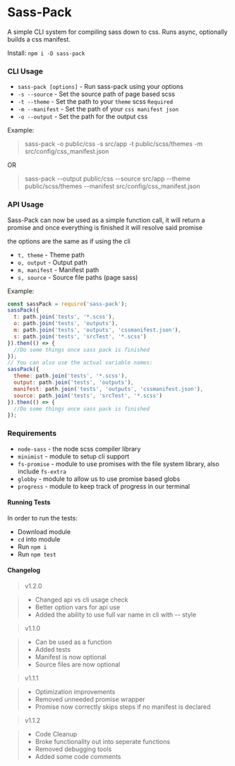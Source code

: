 # Sass-Pack

A simple CLI system for compiling sass down to css. Runs async, optionally builds a css manifest.

Install:
`npm i -D sass-pack`

### CLI Usage


 - `sass-pack [options]` - Run sass-pack using your options
 - `-s --source` - Set the source path of page based scss
 - `-t --theme` - Set the path to your `theme` scss `Required`
 - `-m --manifest`  - Set the path of your `css manifest json`
 - `-o --output` - Set the path for the output css

Example:
> sass-pack -o public/css -s src/app -t public/scss/themes -m src/config/css_manifest.json

OR

> sass-pack --output public/css --source src/app --theme public/scss/themes --manifest src/config/css_manifest.json

### API Usage

Sass-Pack can now be used as a simple function call, it will return a promise and once everything is finished it will resolve said promise

the options are the same as if using the cli

* `t, theme` - Theme path
* `o, output` - Output path
* `m, manifest` - Manifest path
* `s, source` - Source file paths (page sass)

Example:
```js
const sassPack = require('sass-pack');
sassPack({
  t: path.join('tests', '*.scss'),
  o: path.join('tests', 'outputs'),
  m: path.join('tests', 'outputs', 'cssmanifest.json'),
  s: path.join('tests', 'srcTest', '*.scss')
}).then(() => {
  //Do some things once sass pack is finished
});
// You can also use the actual variable names:
sassPack({
  theme: path.join('tests', '*.scss'),
  output: path.join('tests', 'outputs'),
  manifest: path.join('tests', 'outputs', 'cssmanifest.json'),
  source: path.join('tests', 'srcTest', '*.scss')
}).then(() => {
  //Do some things once sass pack is finished
});
```

### Requirements

 - `node-sass` - the node scss compiler library
 - `minimist` - module to setup cli support
 - `fs-promise` - module to use promises with the file system library, also include `fs-extra`
 - `globby` - module to allow us to use promise based globs
 - `progress` - module to keep track of progress in our terminal


#### Running Tests
In order to run the tests:

- Download module
- `cd` into module
- Run `npm i`
- Run `npm test`

#### Changelog

> v1.2.0

> * Changed api vs cli usage check
> * Better option vars for api use
> * Added the ability to use full var name in cli with -- style

> v1.1.0

> * Can be used as a function
> * Added tests
> * Manifest is now optional
> * Source files are now optional

> v1.1.1

> * Optimization improvements
> * Removed unneeded promise wrapper
> * Promise now correctly skips steps if no manifest is declared

> v1.1.2

> * Code Cleanup
> * Broke functionality out into seperate functions
> * Removed debugging tools
> * Added some code comments
